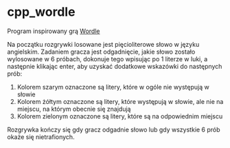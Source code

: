 # cpp_wordle

Program inspirowany grą [Wordle](https://www.nytimes.com/games/wordle/index.html)

Na początku rozgrywki losowane jest pięcioliterowe słowo w języku angielskim. Zadaniem gracza jest odgadnięcie, jakie słowo zostało wylosowane w 6 próbach, dokonuje tego wpisując po 1 literze w luki, a następnie klikając enter, aby uzyskać dodatkowe wskazówki do następnych prób:
1. Kolorem szarym oznaczone są litery, które w ogóle nie występują w słowie
2. Kolorem żółtym oznaczone są litery, które występują w słowie, ale nie na miejscu, na którym obecnie się znajdują
3. Kolorem zielonym oznaczone są litery, które są na odpowiednim miejscu

Rozgrywka kończy się gdy gracz odgadnie słowo lub gdy wszystkie 6 prób okaże się nietrafionych. 
